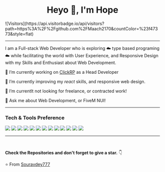 <h1 align="center">Heyo 👋, I'm Hope</h1>
![Visitors](https://api.visitorbadge.io/api/visitors?path=https%3A%2F%2Fgithub.com%2FMaach2170&countColor=%23f47373&style=flat)

---

I am a Full-stack Web Developer who is exploring :cloud: type based programing :cloud: while facilitating the world with User Experience, and Responsive Design with my Skills and Enthusiast about Web Development.
 
 🔭 I’m currently working on <a href="clickrrp.org">ClickRP</a> as a Head Developer
 
 🌱 I’m currently improving my <em>react</em> skills, and responsive web design.
 
 👯 I’m currentlt not looking for freelance, or contracted work!
 
 💬 Ask me about Web Development, or FiveM NUI!


---


### Tech & Tools Preference

<img src = "https://img.shields.io/badge/-HTML5-E34F26?style=flat&logo=html5&logoColor=white"> <img src = "https://img.shields.io/badge/-CSS3-1572B6?style=flat&logo=css3&logoColor=white">
<img src="https://img.shields.io/badge/-JavaScript-eed718?style=flat&logo=javascript&logoColor=ffffff">
<img src="https://img.shields.io/badge/-Sass-cc6699?style=flat&logo=sass&logoColor=ffffff">
<img src="https://img.shields.io/badge/-React-000000?style=flat&logo=react&logoColor=00c8ff">
<img src="https://img.shields.io/badge/-MongoDB-4DB33D?style=flat&logo=mongodb&logoColor=FFFFFF">
<img src="https://img.shields.io/badge/-MySQL-F29111?style=flat&logo=mysql&logoColor=FFFFFF">
<img src="https://img.shields.io/badge/-Express.js-787878?style=flat">
<img src="https://img.shields.io/badge/-Node.js-3C873A?style=flat&logo=Node.js&logoColor=white">
<img src="http://img.shields.io/badge/-Git-F1502F?style=flat&logo=git&logoColor=FFFFFF">
<img src="http://img.shields.io/badge/-Github-000000?style=flat&logo=github&logoColor=FFFFFF">
<img src="http://img.shields.io/badge/-VS%20Code-007ACC?style=flat&logo=visual%20studio%20code&logoColor=white"> <img src="https://img.shields.io/badge/-Python-black?style=flat&logo=python&logoColor=white"> 


---

<br/>

**Check the Repositories and don't forget to give a star.** 👇

:star: From [Souravdey777](https://github.com/Souravdey777)
